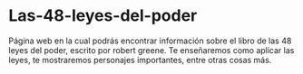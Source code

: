 # Las-48-leyes-del-poder
Página web en la cual podrás encontrar información sobre el libro de las 48 leyes del poder, escrito por robert greene. Te enseñaremos como aplicar las leyes, te mostraremos personajes importantes, entre otras cosas más.
